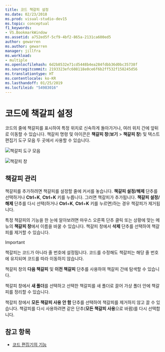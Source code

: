 ```yaml
---
title: 코드 책갈피 설정
ms.date: 02/23/2018
ms.prod: visual-studio-dev15
ms.topic: conceptual
f1_keywords:
- VS.BookmarkWindow
ms.assetid: a752ed5f-5cf9-4bf2-865a-2131ca600ed5
author: gewarren
ms.author: gewarren
manager: jillfra
ms.workload:
- multiple
ms.openlocfilehash: 6d2b8532e71cd5448b4ea284fdbb36d0bc35738f
ms.sourcegitcommit: 2193323efc608118e0ce6f6b2ff532f158245d56
ms.translationtype: HT
ms.contentlocale: ko-KR
ms.lasthandoff: 01/25/2019
ms.locfileid: "54983016"
---
```

# <a name="set-bookmarks-in-code"></a>코드에 책갈피 설정

코드의 줄에 책갈피를 표시하여 특정 위치로 신속하게 돌아가거나, 여러 위치 간에 앞뒤로 이동할 수 있습니다. 책갈피 명령 및 아이콘은 **책갈피 창**(**보기** > **책갈피 창**) 및 텍스트 편집기 도구 모음 두 곳에서 사용할 수 있습니다.

![책갈피 도구 모음](media/bookmark-toolbar.png)

![책갈피 창](media/bookmark-window.png)

## <a name="manage-bookmarks"></a>책갈피 관리

책갈피를 추가하려면 책갈피를 설정할 줄에 커서를 놓습니다. **책갈피 설정/해제** 단추를 선택하거나 **Ctrl**+**K**, **Ctrl**+**K** 키를 누릅니다. 그러면 책갈피가 추가됩니다. **책갈피 설정/해제** 단추를 다시 선택(하거나 **Ctrl**+**K**, **Ctrl**+**K** 키를 누르면)하는 경우 책갈피가 제거됩니다.

특정 책갈피의 기능을 한 눈에 알아보려면 마우스 오른쪽 단추 클릭 또는 상황에 맞는 메뉴의 **책갈피 창**에서 이름을 바꿀 수 있습니다. 책갈피 창에서 **삭제** 단추를 선택하여 책갈피를 제거할 수 있습니다.

> [!IMPORTANT]
> 책갈피는 코드가 아니라 줄 번호에 설정됩니다. 코드를 수정해도 책갈피는 해당 줄 번호에 유지되며 코드를 따라 이동하지 않습니다.

책갈피 창의 **다음 책갈피** 및 **이전 책갈피** 단추를 사용하여 책갈피 간에 탐색할 수 있습니다.

책갈피 창에서 **새 폴더**를 선택하고 선택한 책갈피를 새 폴더로 끌어 가상 폴더 안에 책갈피를 정리할 수 있습니다.

책갈피 창에서 **모든 책갈피 사용 안 함** 단추를 선택하여 책갈피를 제거하지 않고 끌 수 있습니다. 책갈피를 다시 사용하려면 같은 단추(**모든 책갈피 사용**으로 바뀜)를 다시 선택합니다.

## <a name="see-also"></a>참고 항목

- [코드 편집기의 기능](../ide/writing-code-in-the-code-and-text-editor.md)